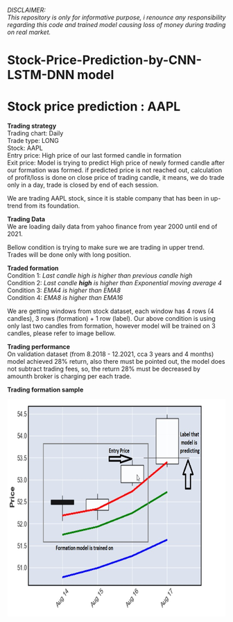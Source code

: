<i>DISCLAIMER:<br>
This repository is only for informative purpose, i renounce any responsibility regarding this code and trained model causing loss of money during trading on real market.</i>

# Stock-Price-Prediction-by-CNN-LSTM-DNN model
# Stock price prediction : AAPL

<b>Trading strategy</b><br>
Trading chart: Daily<br>
Trade type: LONG<br>
Stock: AAPL<br>
Entry price: High price of our last formed candle in formation<br>
Exit price: Model is trying to predict High price of newly formed candle after our formation was formed. if predicted price is not reached out, calculation of profit/loss is done on close price of trading candle, it means, we do trade only in a day, trade is closed by end of each session.

We are trading AAPL stock, since it is stable company that has been in up-trend from its foundation.

<b>Trading Data</b><br>
We are loading daily data from yahoo finance from year 2000 until end of 2021.

Bellow condition is trying to make sure we are trading in upper trend. Trades will be done only with long position.

<b>Traded formation</b><br>
Condition 1: <i>Last candle high is higher than previous candle high</i><br>
Condition 2: <i>Last candle <b>high</b> is higher than Exponential moving average 4</i><br>
Condition 3: <i>EMA4 is higher than EMA8</i><br>
Condition 4: <i>EMA8 is higher than EMA16</i><br>



We are getting windows from stock dataset, each window has 4 rows (4 candles), 3 rows (formation) + 1 row (label). Our above condition is using only last two candles from formation, however model will be trained on 3 candles, please refer to image bellow.

<b>Trading performance</b><br>
On validation dataset (from 8.2018 - 12.2021, cca 3 years and 4 months) model achieved 28% return, also there must be pointed out, the model does not subtract trading fees, so, the return 28% must be decreased by amounth broker is charging per each trade.

<b>Trading formation sample</b>

<img src="AAPL Formation.jpg" width=600 height=500 align="left">
